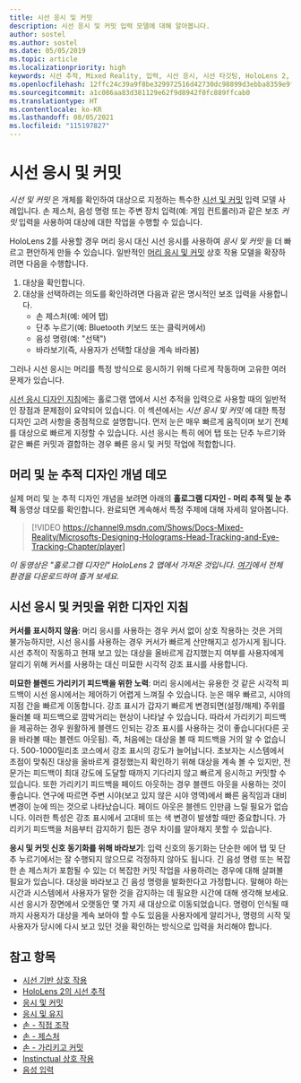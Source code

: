 ```yaml
---
title: 시선 응시 및 커밋
description: 시선 응시 및 커밋 입력 모델에 대해 알아봅니다.
author: sostel
ms.author: sostel
ms.date: 05/05/2019
ms.topic: article
ms.localizationpriority: high
keywords: 시선 추적, Mixed Reality, 입력, 시선 응시, 시선 타깃팅, HoloLens 2, 시선 기반 선택, 혼합 현실 헤드셋, windows mixed reality 헤드셋, 가상 현실 헤드셋, HoloLens, MRTK, Mixed Reality Toolkit, 응시
ms.openlocfilehash: 12ffc24c39a9f8be329972516d42730dc98899d3ebba8359e9fea6ebbf6d02c2
ms.sourcegitcommit: a1c086aa83d381129e62f9d8942f0fc889ffcab0
ms.translationtype: HT
ms.contentlocale: ko-KR
ms.lasthandoff: 08/05/2021
ms.locfileid: "115197827"
---
```

# <a name="eye-gaze-and-commit"></a>시선 응시 및 커밋

_시선 및 커밋_ 은 개체를 확인하여 대상으로 지정하는 특수한 [시선 및 커밋](gaze-and-commit.md) 입력 모델 사례입니다. 손 제스처, 음성 명령 또는 주변 장치 입력(예: 게임 컨트롤러)과 같은 보조 _커밋_ 입력을 사용하여 대상에 대한 작업을 수행할 수 있습니다. 

HoloLens 2를 사용할 경우 머리 응시 대신 시선 응시를 사용하여 _응시 및 커밋_ 을 더 빠르고 편안하게 만들 수 있습니다. 일반적인 [머리 응시 및 커밋](gaze-and-commit.md) 상호 작용 모델을 확장하려면 다음을 수행합니다. 
1. 대상을 확인합니다. 
2. 대상을 선택하려는 의도를 확인하려면 다음과 같은 명시적인 보조 입력을 사용합니다.  
   - 손 제스처(예: 에어 탭)
   - 단추 누르기(예: Bluetooth 키보드 또는 클릭커에서)
   - 음성 명령(예: "선택")
   - 바라보기(즉, 사용자가 선택할 대상을 계속 바라봄)

그러나 시선 응시는 머리를 특정 방식으로 응시하기 위해 다르게 작동하며 고유한 여러 문제가 있습니다. 

[시선 응시 디자인 지침](eye-tracking.md)에는 홀로그램 앱에서 시선 추적을 입력으로 사용할 때의 일반적인 장점과 문제점이 요약되어 있습니다. 이 섹션에서는 _시선 응시 및 커밋_ 에 대한 특정 디자인 고려 사항을 중점적으로 설명합니다.
먼저 눈은 매우 빠르게 움직이며 보기 전체를 대상으로 빠르게 지정할 수 있습니다. 시선 응시는 특히 에어 탭 또는 단추 누르기와 같은 빠른 커밋과 결합하는 경우 빠른 응시 및 커밋 작업에 적합합니다.

## <a name="head-and-eye-tracking-design-concepts-demo"></a>머리 및 눈 추적 디자인 개념 데모

실제 머리 및 눈 추적 디자인 개념을 보려면 아래의 **홀로그램 디자인 - 머리 추적 및 눈 추적** 동영상 데모를 확인합니다. 완료되면 계속해서 특정 주제에 대해 자세히 알아봅니다.

> [!VIDEO https://channel9.msdn.com/Shows/Docs-Mixed-Reality/Microsofts-Designing-Holograms-Head-Tracking-and-Eye-Tracking-Chapter/player]

*이 동영상은 "홀로그램 디자인" HoloLens 2 앱에서 가져온 것입니다. [여기](https://aka.ms/dhapp)에서 전체 환경을 다운로드하여 즐겨 보세요.*
   
## <a name="design-guidelines-for-eye-gaze-and-commit"></a>시선 응시 및 커밋을 위한 디자인 지침

**커서를 표시하지 않음**: 머리 응시를 사용하는 경우 커서 없이 상호 작용하는 것은 거의 불가능하지만, 시선 응시를 사용하는 경우 커서가 빠르게 산만해지고 성가시게 됩니다. 시선 추적이 작동하고 현재 보고 있는 대상을 올바르게 감지했는지 여부를 사용자에게 알리기 위해 커서를 사용하는 대신 미묘한 시각적 강조 표시를 사용합니다.

**미묘한 블렌드 가리키기 피드백을 위한 노력**: 머리 응시에서는 유용한 것 같은 시각적 피드백이 시선 응시에서는 제어하기 어렵게 느껴질 수 있습니다. 눈은 매우 빠르고, 시야의 지점 간을 빠르게 이동합니다. 강조 표시가 갑자기 빠르게 변경되면(설정/해제) 주위를 둘러볼 때 피드백으로 깜박거리는 현상이 나타날 수 있습니다. 따라서 가리키기 피드백을 제공하는 경우 원활하게 블렌드 인되는 강조 표시를 사용하는 것이 좋습니다(다른 곳을 바라볼 때는 블렌드 아웃됨). 즉, 처음에는 대상을 볼 때 피드백을 거의 알 수 없습니다. 500-1000밀리초 코스에서 강조 표시의 강도가 늘어납니다. 초보자는 시스템에서 초점이 맞춰진 대상을 올바르게 결정했는지 확인하기 위해 대상을 계속 볼 수 있지만, 전문가는 피드백이 최대 강도에 도달할 때까지 기다리지 않고 빠르게 응시하고 커밋할 수 있습니다. 또한 가리키기 피드백을 페이드 아웃하는 경우 블렌드 아웃을 사용하는 것이 좋습니다. 연구에 따르면 주변 시야(보고 있지 않은 시야 영역)에서 빠른 움직임과 대비 변경이 눈에 띄는 것으로 나타났습니다.
페이드 아웃은 블렌드 인만큼 느릴 필요가 없습니다. 이러한 특성은 강조 표시에서 고대비 또는 색 변경이 발생할 때만 중요합니다. 가리키기 피드백을 처음부터 감지하기 힘든 경우 차이를 알아채지 못할 수 있습니다.

**응시 및 커밋 신호 동기화를 위해 바라보기**: 입력 신호의 동기화는 단순한 에어 탭 및 단추 누르기에서는 잘 수행되지 않으므로 걱정하지 않아도 됩니다. 긴 음성 명령 또는 복잡한 손 제스처가 포함될 수 있는 더 복잡한 커밋 작업을 사용하려는 경우에 대해 살펴볼 필요가 있습니다. 대상을 바라보고 긴 음성 명령을 발화한다고 가정합니다. 말해야 하는 시간과 시스템에서 사용자가 말한 것을 감지하는 데 필요한 시간에 대해 생각해 보세요. 시선 응시가 장면에서 오랫동안 몇 가지 새 대상으로 이동되었습니다. 명령이 인식될 때까지 사용자가 대상을 계속 보아야 할 수도 있음을 사용자에게 알리거나, 명령의 시작 및 사용자가 당시에 다시 보고 있던 것을 확인하는 방식으로 입력을 처리해야 합니다.

## <a name="see-also"></a>참고 항목

* [시선 기반 상호 작용](eye-gaze-interaction.md)
* [HoloLens 2의 시선 추적](eye-tracking.md)
* [응시 및 커밋](gaze-and-commit.md)
* [응시 및 유지](gaze-and-dwell.md)
* [손 - 직접 조작](direct-manipulation.md)
* [손 - 제스처](gaze-and-commit.md#composite-gestures)
* [손 - 가리키고 커밋](point-and-commit.md)
* [Instinctual 상호 작용](interaction-fundamentals.md)
* [음성 입력 ](voice-input.md)
